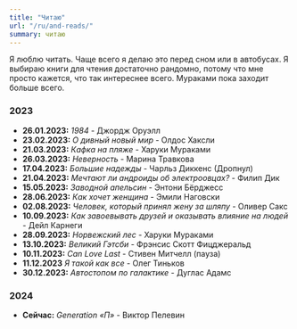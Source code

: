 ```yaml
---
title: "Читаю"
url: "/ru/and-reads/"
summary: читаю
---
```


Я люблю читать. Чаще всего я делаю это перед сном или в автобусах. Я выбираю книги для чтения достаточно рандомно, потому что мне просто кажется, что так интереснее всего. Мураками пока заходит больше всего.

### 2023
- **26.01.2023:** *1984* - Джордж Оруэлл
- **23.02.2023:** *О дивный новый мир* - Олдос Хаксли
- **21.03.2023:** *Кафка на пляже* - Харуки Мураками
- **26.03.2023:** *Неверность* - Марина Травкова
- **17.04.2023:** *Большие надежды* - Чарльз Диккенс (Дропнул)
- **21.04.2023:** *Мечтают ли андроиды об электроовцах?* - Филип Дик
- **15.05.2023:** *Заводной апельсин* - Энтони Бёрджесс
- **28.06.2023:** *Как хочет женщина* - Эмили Наговски
- **02.08.2023:** *Человек, который принял жену за шляпу* - Оливер Сакс
- **10.09.2023:** *Как завоевывать друзей и оказывать влияние на людей* - Дейл Карнеги
- **28.09.2023:** *Норвежский лес* - Харуки Мураками
- **13.10.2023:** *Великий Гэтсби* - Фрэнсис Скотт Фицджеральд
- **10.11.2023:** *Can Love Last* - Стивен Митчелл (пауза)
- **11.12.2023** *Я такой как все* - Олег Тиньков
- **30.12.2023:** *Автостопом по галактике* - Дуглас Адамс

### 2024
- **Сейчас:** *Generation «П»* - Виктор Пелевин